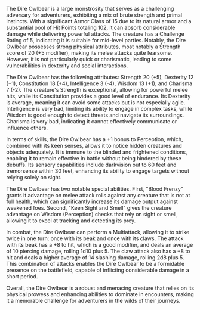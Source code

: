 The Dire Owlbear is a large monstrosity that serves as a challenging adversary for adventurers, exhibiting a mix of brute strength and primal instincts. With a significant Armor Class of 15 due to its natural armor and a substantial pool of Hit Points totaling 102, it can absorb considerable damage while delivering powerful attacks. The creature has a Challenge Rating of 5, indicating it is suitable for mid-level parties. Notably, the Dire Owlbear possesses strong physical attributes, most notably a Strength score of 20 (+5 modifier), making its melee attacks quite fearsome. However, it is not particularly quick or charismatic, leading to some vulnerabilities in dexterity and social interactions.

The Dire Owlbear has the following attributes: Strength 20 (+5), Dexterity 12 (+1), Constitution 18 (+4), Intelligence 3 (-4), Wisdom 13 (+1), and Charisma 7 (-2). The creature's Strength is exceptional, allowing for powerful melee hits, while its Constitution provides a good level of endurance. Its Dexterity is average, meaning it can avoid some attacks but is not especially agile. Intelligence is very bad, limiting its ability to engage in complex tasks, while Wisdom is good enough to detect threats and navigate its surroundings. Charisma is very bad, indicating it cannot effectively communicate or influence others.

In terms of skills, the Dire Owlbear has a +1 bonus to Perception, which, combined with its keen senses, allows it to notice hidden creatures and objects adequately. It is immune to the blinded and frightened conditions, enabling it to remain effective in battle without being hindered by these debuffs. Its sensory capabilities include darkvision out to 60 feet and tremorsense within 30 feet, enhancing its ability to engage targets without relying solely on sight.

The Dire Owlbear has two notable special abilities. First, "Blood Frenzy" grants it advantage on melee attack rolls against any creature that is not at full health, which can significantly increase its damage output against weakened foes. Second, "Keen Sight and Smell" gives the creature advantage on Wisdom (Perception) checks that rely on sight or smell, allowing it to excel at tracking and detecting its prey.

In combat, the Dire Owlbear can perform a Multiattack, allowing it to strike twice in one turn: once with its beak and once with its claws. The attack with its beak has a +8 to hit, which is a good modifier, and deals an average of 10 piercing damage, rolling 1d10 plus 5. The claw attack also has a +8 to hit and deals a higher average of 14 slashing damage, rolling 2d8 plus 5. This combination of attacks enables the Dire Owlbear to be a formidable presence on the battlefield, capable of inflicting considerable damage in a short period.

Overall, the Dire Owlbear is a robust and menacing creature that relies on its physical prowess and enhancing abilities to dominate in encounters, making it a memorable challenge for adventurers in the wilds of their journeys.
